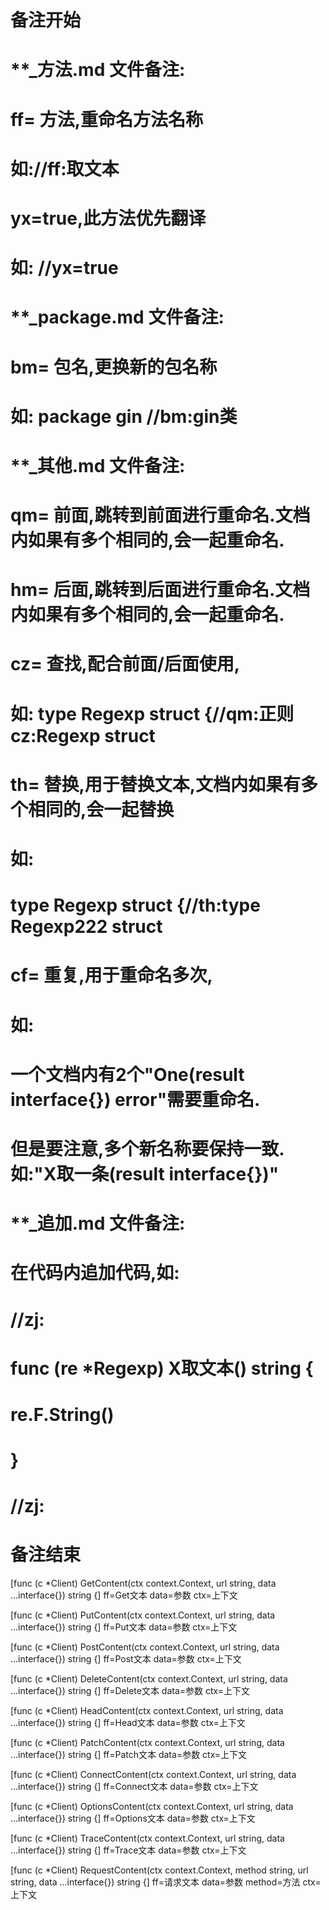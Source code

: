 # 备注开始
# **_方法.md 文件备注:
# ff= 方法,重命名方法名称
# 如://ff:取文本
#
# yx=true,此方法优先翻译
# 如: //yx=true

# **_package.md 文件备注:
# bm= 包名,更换新的包名称 
# 如: package gin //bm:gin类

# **_其他.md 文件备注:
# qm= 前面,跳转到前面进行重命名.文档内如果有多个相同的,会一起重命名.
# hm= 后面,跳转到后面进行重命名.文档内如果有多个相同的,会一起重命名.
# cz= 查找,配合前面/后面使用,
# 如: type Regexp struct {//qm:正则 cz:Regexp struct
#
# th= 替换,用于替换文本,文档内如果有多个相同的,会一起替换
# 如:
# type Regexp struct {//th:type Regexp222 struct
#
# cf= 重复,用于重命名多次,
# 如: 
# 一个文档内有2个"One(result interface{}) error"需要重命名.
# 但是要注意,多个新名称要保持一致. 如:"X取一条(result interface{})"

# **_追加.md 文件备注:
# 在代码内追加代码,如:
# //zj:
# func (re *Regexp) X取文本() string { 
# re.F.String()
# }
# //zj:
# 备注结束

[func (c *Client) GetContent(ctx context.Context, url string, data ...interface{}) string {]
ff=Get文本
data=参数
ctx=上下文

[func (c *Client) PutContent(ctx context.Context, url string, data ...interface{}) string {]
ff=Put文本
data=参数
ctx=上下文

[func (c *Client) PostContent(ctx context.Context, url string, data ...interface{}) string {]
ff=Post文本
data=参数
ctx=上下文

[func (c *Client) DeleteContent(ctx context.Context, url string, data ...interface{}) string {]
ff=Delete文本
data=参数
ctx=上下文

[func (c *Client) HeadContent(ctx context.Context, url string, data ...interface{}) string {]
ff=Head文本
data=参数
ctx=上下文

[func (c *Client) PatchContent(ctx context.Context, url string, data ...interface{}) string {]
ff=Patch文本
data=参数
ctx=上下文

[func (c *Client) ConnectContent(ctx context.Context, url string, data ...interface{}) string {]
ff=Connect文本
data=参数
ctx=上下文

[func (c *Client) OptionsContent(ctx context.Context, url string, data ...interface{}) string {]
ff=Options文本
data=参数
ctx=上下文

[func (c *Client) TraceContent(ctx context.Context, url string, data ...interface{}) string {]
ff=Trace文本
data=参数
ctx=上下文

[func (c *Client) RequestContent(ctx context.Context, method string, url string, data ...interface{}) string {]
ff=请求文本
data=参数
method=方法
ctx=上下文
